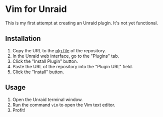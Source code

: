 
# Vim for Unraid #

This is my first attempt at creating an Unraid plugin.  It's not yet functional.

## Installation ##

1. Copy the URL to the [plg file](https://raw.githubusercontent.com/brandondrew/unraid-vim/refs/heads/main/plugin/vim.plg) of the repository. 
2. In the Unraid web interface, go to the "Plugins" tab.
3. Click the "Install Plugin" button.
4. Paste the URL of the repository into the "Plugin URL" field.
5. Click the "Install" button.

## Usage ##

1. Open the Unraid terminal window.
2. Run the command `vim` to open the Vim text editor.
3. Profit!
